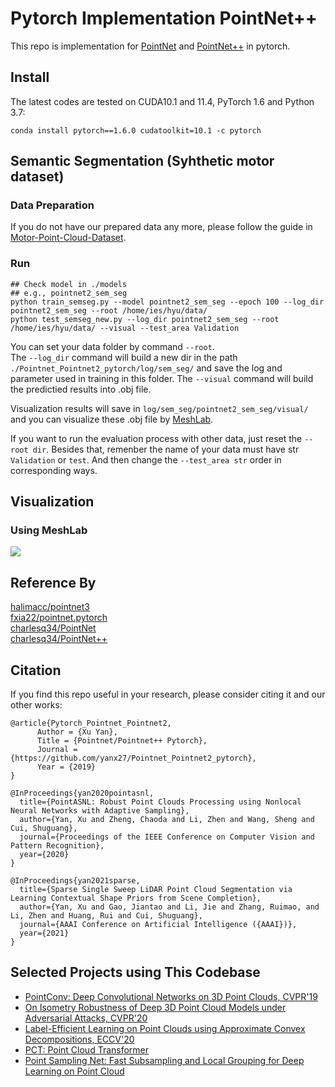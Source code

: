# Pytorch Implementation PointNet++ 

This repo is implementation for [PointNet](http://openaccess.thecvf.com/content_cvpr_2017/papers/Qi_PointNet_Deep_Learning_CVPR_2017_paper.pdf) and [PointNet++](http://papers.nips.cc/paper/7095-pointnet-deep-hierarchical-feature-learning-on-point-sets-in-a-metric-space.pdf) in pytorch.


## Install
The latest codes are tested on CUDA10.1 and 11.4, PyTorch 1.6 and Python 3.7:
```shell
conda install pytorch==1.6.0 cudatoolkit=10.1 -c pytorch
```


## Semantic Segmentation (Syhthetic motor dataset)
### Data Preparation
If you do not have our prepared data any more, please follow the guide in [Motor-Point-Cloud-Dataset](https://github.com/haodongyu/Motor-Point-Cloud-Dataset).  

### Run
```
## Check model in ./models 
## e.g., pointnet2_sem_seg
python train_semseg.py --model pointnet2_sem_seg --epoch 100 --log_dir pointnet2_sem_seg --root /home/ies/hyu/data/
python test_semseg_new.py --log_dir pointnet2_sem_seg --root /home/ies/hyu/data/ --visual --test_area Validation
```
  
You can set your data folder by command `--root`.  
The `--log_dir` command will build a new dir in the path `./Pointnet_Pointnet2_pytorch/log/sem_seg/` and save the log and parameter used in training in this folder.
The `--visual` command will build the predictied results into .obj file.  

Visualization results will save in `log/sem_seg/pointnet2_sem_seg/visual/` and you can visualize these .obj file by [MeshLab](http://www.meshlab.net/).  

If you want to run the evaluation process with other data, just reset the `--root dir`. Besides that, remenber the name of your data must have str `Validation` or `test`. And then change the `--test_area str` order in corresponding ways.  


## Visualization

### Using MeshLab
![](/visualizer/pic2.png)


## Reference By
[halimacc/pointnet3](https://github.com/halimacc/pointnet3)<br>
[fxia22/pointnet.pytorch](https://github.com/fxia22/pointnet.pytorch)<br>
[charlesq34/PointNet](https://github.com/charlesq34/pointnet) <br>
[charlesq34/PointNet++](https://github.com/charlesq34/pointnet2)


## Citation
If you find this repo useful in your research, please consider citing it and our other works:
```
@article{Pytorch_Pointnet_Pointnet2,
      Author = {Xu Yan},
      Title = {Pointnet/Pointnet++ Pytorch},
      Journal = {https://github.com/yanx27/Pointnet_Pointnet2_pytorch},
      Year = {2019}
}
```
```
@InProceedings{yan2020pointasnl,
  title={PointASNL: Robust Point Clouds Processing using Nonlocal Neural Networks with Adaptive Sampling},
  author={Yan, Xu and Zheng, Chaoda and Li, Zhen and Wang, Sheng and Cui, Shuguang},
  journal={Proceedings of the IEEE Conference on Computer Vision and Pattern Recognition},
  year={2020}
}
```
```
@InProceedings{yan2021sparse,
  title={Sparse Single Sweep LiDAR Point Cloud Segmentation via Learning Contextual Shape Priors from Scene Completion},
  author={Yan, Xu and Gao, Jiantao and Li, Jie and Zhang, Ruimao, and Li, Zhen and Huang, Rui and Cui, Shuguang},
  journal={AAAI Conference on Artificial Intelligence ({AAAI})},
  year={2021}
}
```

## Selected Projects using This Codebase
* [PointConv: Deep Convolutional Networks on 3D Point Clouds, CVPR'19](https://github.com/Young98CN/pointconv_pytorch)
* [On Isometry Robustness of Deep 3D Point Cloud Models under Adversarial Attacks, CVPR'20](https://github.com/skywalker6174/3d-isometry-robust)
* [Label-Efficient Learning on Point Clouds using Approximate Convex Decompositions, ECCV'20](https://github.com/matheusgadelha/PointCloudLearningACD)
* [PCT: Point Cloud Transformer](https://github.com/MenghaoGuo/PCT)
* [Point Sampling Net: Fast Subsampling and Local Grouping for Deep Learning on Point Cloud](https://github.com/psn-anonymous/PointSamplingNet)
